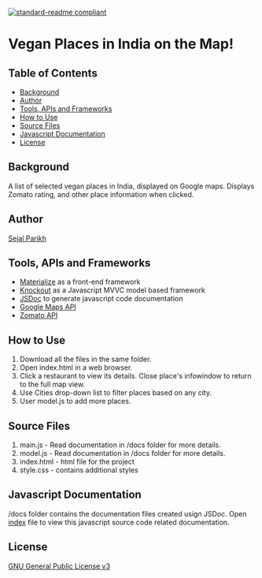 [![standard-readme compliant](https://img.shields.io/badge/readme%20style-standard-brightgreen.svg?style=flat-square)](https://github.com/RichardLitt/standard-readme)

# Vegan Places in India on the Map!

## Table of Contents
- [Background](#background)
- [Author](#author)
- [Tools, APIs and Frameworks](#tools-apis-and-frameworks)
- [How to Use](#how-to-use)
- [Source Files](#source-files)
- [Javascript Documentation](#javascript-documentation)
- [License](#license)

## Background
A list of selected vegan places in India, displayed on Google maps. Displays Zomato rating, and other place information when clicked. 

## Author
[Sejal Parikh](https://in.linkedin.com/in/sejalparikh)

## Tools, APIs and Frameworks
- [Materialize](http://materializecss.com) as a front-end framework
- [Knockout](http://knockoutjs.com) as a Javascript MVVC model based framework
- [JSDoc](http://usejsdoc.org/) to generate javascript code documentation
- [Google Maps API](https://developers.google.com/maps/documentation/javascript/)
- [Zomato API](developers.zomato.com)

## How to Use
1. Download all the files in the same folder.
2. Open index.html in a web browser.
3. Click a restaurant to view its details. Close place's infowindow to return to the full map view.
4. Use Cities drop-down list to filter places based on any city.
5. User model.js to add more places.

## Source Files
1. main.js - Read documentation in /docs folder for more details.
2. model.js - Read documentation in /docs folder for more details.
3. index.html - html file for the project
4. style.css - contains additional styles

## Javascript Documentation
/docs folder contains the documentation files created usign JSDoc. Open [index](https://github.com/sejal27/Indian-Vegan-Places/blob/master/docs/index.html) file to view this javascript source code related documentation.

## License
[GNU General Public License v3](../LICENSE)

